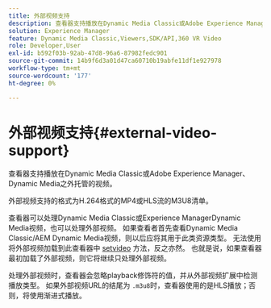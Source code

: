 ```yaml
---
title: 外部视频支持
description: 查看器支持播放在Dynamic Media Classic或Adobe Experience Manager、Dynamic Media之外托管的视频。
solution: Experience Manager
feature: Dynamic Media Classic,Viewers,SDK/API,360 VR Video
role: Developer,User
exl-id: b592f03b-92ab-47d8-96a6-87982fedc901
source-git-commit: 14b9f6d3a01d47ca60710b19abfe11df1e927978
workflow-type: tm+mt
source-wordcount: '177'
ht-degree: 0%

---
```


# 外部视频支持{#external-video-support}

查看器支持播放在Dynamic Media Classic或Adobe Experience Manager、Dynamic Media之外托管的视频。

外部视频支持的格式为H.264格式的MP4或HLS流的M3U8清单。

查看器可以处理Dynamic Media Classic或Experience ManagerDynamic Media视频，也可以处理外部视频。 如果查看者首先查看Dynamic Media Classic/AEM Dynamic Media视频，则以后应将其用于此类资源类型。 无法使用将外部视频加载到此查看器中 [setvideo](../../c-html5-aem-asset-viewers/c-html5-aem-video360/c-html5-aem-video360-javascriptapiref/r-html5-aem-video360-javascriptapiref-setvideo.md#reference-85d3422d6ce64a36ac74827120b5a17c) 方法，反之亦然。 也就是说，如果查看器最初加载了外部视频，则它将继续只处理外部视频。

处理外部视频时，查看器会忽略playback修饰符的值，并从外部视频扩展中检测播放类型。 如果外部视频URL的结尾为 `.m3u8`时，查看器使用的是HLS播放；否则，将使用渐进式播放。
